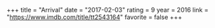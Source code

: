 +++
title = "Arrival"
date = "2017-02-03"
rating = 9
year = 2016
link = "https://www.imdb.com/title/tt2543164"
favorite = false
+++
